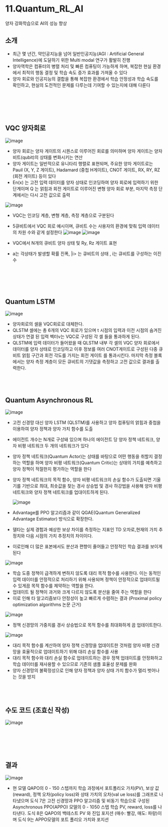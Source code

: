# 11.Quantum_RL_AI
양자 강화학습으로 AI의 성능 향상 




## 소개 <br/>
- 최근 몇 년간, 약인공지능을 넘어 일반인공지능(AGI : Artificial General Intelligence)에 도달하기 위한 Multi modal 연구가 활발히 진행<br/>
- 양자역학은 컴퓨터의 병렬 처리 및 빠른 컴퓨팅이 가능하게 하며, 복잡한 현실 환경에서 최적의 행동 결정 및 학습 속도 증가 효과를 가져올 수 있다<br/>
- 양자 회로와 인공지능의 결합을 통해 복잡한 환경에서 학습 안정성과 학습 속도를 확인하고, 현실의 도전적인 문제를 다루는데 기여할 수 있는지에 대해 다룬다<br/>

<br/><br/><br/><br/>

## VQC 양자회로 <br/>
 ![image](https://github.com/wjtls/11.Quantum_RL_AI/assets/60399060/b3c0b0d6-3d47-4d2b-81d8-b04b0d3e5f3c)
- 양자 회로는 양자 게이트의 시퀀스로 이루어진 회로를 의미하며 양자 게이트는 양자비트(qubit)의 상태를 변화시키는 연산 
- 양자 게이트는 일반적으로 유니타리 행렬로 표현되며, 주요한 양자 게이트로는 Pauil (X, Y, Z 게이트), Hadamard (중첩 H게이트), CNOT 게이트, RX, RY, RZ (회전 게이트) 등이 있다
- En(x) 는 고전 입력 데이터를 양자 상태로 인코딩하여 양자 회로에 입력하기 위한 단계이며 Q 는 얽힘과 회전 게이트로 이루어진 변형 양자 회로 부분, 마지막 측정 단계에서는 다시 고전 값으로 출력


 ![image](https://github.com/wjtls/11.Quantum_RL_AI/assets/60399060/2036466b-f87f-44cf-88a8-9527c81967a3)
 
 
- VQC는 인코딩 계층, 변형 계층, 측정 계층으로 구분된다
- 5큐비트에서 VQC 회로 예시이며, 큐비트 수는 사용자의 환경에 맞춰 입력 데이터의 차원 수와 같게 설정한다
 ![image](https://github.com/wjtls/11.Quantum_RL_AI/assets/60399060/29a0e4a7-fd02-40ab-8f0f-e98fd0e1c021)
 ![image](https://github.com/wjtls/11.Quantum_RL_AI/assets/60399060/cfa95ac7-0a5b-43c9-8258-b8d007db00c3)

- VQC에서 N개의 큐비트 양자 상태 및 Ry, Rz 게이트 표현
- a는 각상태가 발생할 확률 진폭, |i> 는 큐비트의 상태 , i는 큐비트를 구성하는 이진수

  
<br/><br/><br/><br/>


## Quantum LSTM 
  ![image](https://github.com/wjtls/11.Quantum_RL_AI/assets/60399060/1cc6f7f0-2ba3-442e-8857-358255a0cee6)
- 양자회로의 셀을 VQC회로로 대체한다.
- QLSTM 셀에는 총 6개의 VQC 회로가 있으며 t 시점의 입력과 이전 시점의 숨겨진 상태가 연결 된 입력 벡터v는 VQC로 구성된 각 셀 들을 통과하게 된다.
- QLSTM에 입력 데이터가 들어왔을 때 QLSTM 내부 각 셀의 VQC 양자 회로에서 데이터를 양자 상태로 인코딩하고 이후 정보를 여러 CNOT게이트로 구성된 다중 큐비트 얽힘 구간과 회전 각도를 가지는 회전 게이트 
  를 통과시킨다. 마지막 측정 블록에서는 양자 측정 계층이 모든 큐비트의 기댓값을 측정하고 고전 값으로 결과를 출력한다.
<br/><br/><br/><br/>

## Quantum Asynchronous RL 
  ![image](https://github.com/wjtls/11.Quantum_RL_AI/assets/60399060/e9432398-9e30-4b98-ad54-9c14a266b08c)
- 고전 신경망 대신 양자 LSTM (QLSTM)를 사용하고 양자 컴퓨팅의 얽힘과 중첩을 이용하여 양자 정책과 양자 가치 함수를 도출
- 에이전트 개수는 N개로 구성돼 있으며 하나의 에이전트 당 양자 정책 네트워크, 양자 비평 네트워크 두 개의 네트워크가 있다
- 양자 정책 네트워크(Quantum Actor)는 상태를 바탕으로 어떤 행동을 취할지 결정하는 역할을 하며 양자 비평 네트워크(Quantum Critic)는 상태의 가치를 예측하고 양자 정책이 적절한지 평가하는 역할을 한다
- 양자 정책 네트워크의 목적 함수, 양자 비평 네트워크의 손실 함수가 도출되면 기울기를 기반으로 최대, 최솟값을 찾는 경사 상승법 및 경사 하강법을 사용해 양자 비평 네트워크와 양자 정책 네트워크를 업대이트하게 된다.

  ![image](https://github.com/wjtls/11.Quantum_RL_AI/assets/60399060/795fcbb7-1829-4801-bf44-d19e1de41a2f)
- Advantage를 PPO 알고리즘과 같이 QGAE(Quantum Generalized Advantage Estimator) 방식으로 확장한다.
- 델타는 실제 경험과 예상한 보상 차이를 측정하는 지표인 TD 오차로,현재의 가치 추정치와 다음 시점의 가치 추정치의 차이이다.
- 이로인해 더 많은 표본에서도 분산과 편향이 줄어들고 안정적인 학습 결과를 보이게 된다

 ![image](https://github.com/wjtls/11.Quantum_RL_AI/assets/60399060/620ee568-a972-4d52-b02a-103f84bfbd6d)
- 학습 도중 정책이 급격하게 변하지 않도록 대리 목적 함수를 사용한다. 이는 동적인 입력 데이터를 안정적으로 처리하기 위해 사용되며 정책이 안정적으로 업데이트될 수 있게끔 목적 함수를 제약하는 역할을 한다.
- 업데이트 될 정책이 과거와 크게 다르지 않도록 분산을 줄여 주는 역할을 한다
- 이로 인해 타 알고리즘보다 안정성이 높고 빠르게 수렴하는 결과 (Proximal policy optimization algorithms 논문 근거)

 ![image](https://github.com/wjtls/11.Quantum_RL_AI/assets/60399060/9f861fb4-a167-4c85-8c6f-3e44538ba58e)
- 정책 신경망의 가중치를 경사 상승법으로 목적 함수를 최대화하게 끔 업데이트한다.
  
 ![image](https://github.com/wjtls/11.Quantum_RL_AI/assets/60399060/07c09979-59f3-4851-aa6f-a78d94011b4c)
- 대리 목적 함수를 계산하여 양자 정책 신경망을 업데이트한 것처럼 양자 비평 신경망을 효율적으로 업데이트하기 위해 대리 손실 함수를 사용
- 대리 목적 함수와 대리 손실 함수로 업데이트하는 경우 정책 업데이트를 안정화하고 학습 데이터를 재사용할 수 있으므로 기존의 샘플 효율성 문제를 완화
- 양자 신경망의 불확정성으로 인해 양자 정책과 양자 상태 가치 함수가 멀리 벗어나는 것을 방지
<br/><br/><br/><br/>

## 수도 코드 (조효신 작성)
 ![image](https://github.com/wjtls/11.Quantum_RL_AI/assets/60399060/cc6f0f0c-7a56-4548-bec6-036ae4cab480)

<br/><br/><br/><br/>

## 결과
 ![image](https://github.com/wjtls/11.Quantum_RL_AI/assets/60399060/887fc10e-95f6-4bbd-8c5d-d0de6f00e1ed)
 
- 현 모델 QAPO의 0 - 150 스텝까지 학습 과정에서 포트폴리오 
가치(PV), 보상 값(reward), 정책 오차(policy loss)와 상태 가치의 오차(val 
ue loss)를 그래프로 나타냈으며 도식 7은 고전 신경망과 PPO 알고리즘 
및 비동기 학습으로 구성된 Asynchronous PPO(APPO) 모델의 0 - 1050 
스텝 학습 PV, reward, loss를 나타낸다. 도식 8은 QAPO의 백테스트 PV 
와 진입 포지션 (매수: 빨강, 매도: 파랑)이며 도식 9는 APPO모델의 포트 
폴리오 가치와 포지션







